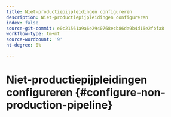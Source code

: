 ```yaml
---
title: Niet-productiepijpleidingen configureren
description: Niet-productiepijpleidingen configureren
index: false
source-git-commit: e0c21561a9a6e2940768ecb86da9b4d16e2fbfa8
workflow-type: tm+mt
source-wordcount: '9'
ht-degree: 0%

---
```



# Niet-productiepijpleidingen configureren {#configure-non-production-pipeline}

